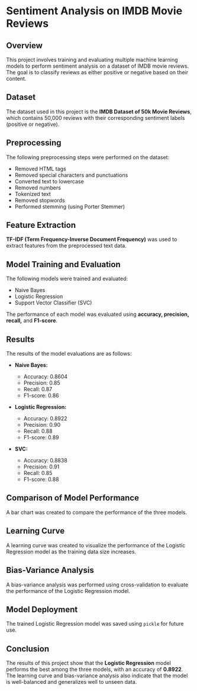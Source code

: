 # Sentiment Analysis on IMDB Movie Reviews

## Overview
This project involves training and evaluating multiple machine learning models to perform sentiment analysis on a dataset of IMDB movie reviews. The goal is to classify reviews as either positive or negative based on their content.

## Dataset
The dataset used in this project is the **IMDB Dataset of 50k Movie Reviews**, which contains 50,000 reviews with their corresponding sentiment labels (positive or negative).

## Preprocessing
The following preprocessing steps were performed on the dataset:

- Removed HTML tags
- Removed special characters and punctuations
- Converted text to lowercase
- Removed numbers
- Tokenized text
- Removed stopwords
- Performed stemming (using Porter Stemmer)

## Feature Extraction
**TF-IDF (Term Frequency-Inverse Document Frequency)** was used to extract features from the preprocessed text data.

## Model Training and Evaluation
The following models were trained and evaluated:

- Naive Bayes
- Logistic Regression
- Support Vector Classifier (SVC)

The performance of each model was evaluated using **accuracy, precision, recall,** and **F1-score**.

## Results
The results of the model evaluations are as follows:

- **Naive Bayes:** 
  - Accuracy: 0.8604
  - Precision: 0.85
  - Recall: 0.87
  - F1-score: 0.86

- **Logistic Regression:** 
  - Accuracy: 0.8922
  - Precision: 0.90
  - Recall: 0.88
  - F1-score: 0.89

- **SVC:** 
  - Accuracy: 0.8838
  - Precision: 0.91
  - Recall: 0.85
  - F1-score: 0.88

## Comparison of Model Performance
A bar chart was created to compare the performance of the three models.

## Learning Curve
A learning curve was created to visualize the performance of the Logistic Regression model as the training data size increases.

## Bias-Variance Analysis
A bias-variance analysis was performed using cross-validation to evaluate the performance of the Logistic Regression model.

## Model Deployment
The trained Logistic Regression model was saved using `pickle` for future use.

## Conclusion
The results of this project show that the **Logistic Regression** model performs the best among the three models, with an accuracy of **0.8922**. The learning curve and bias-variance analysis also indicate that the model is well-balanced and generalizes well to unseen data.
